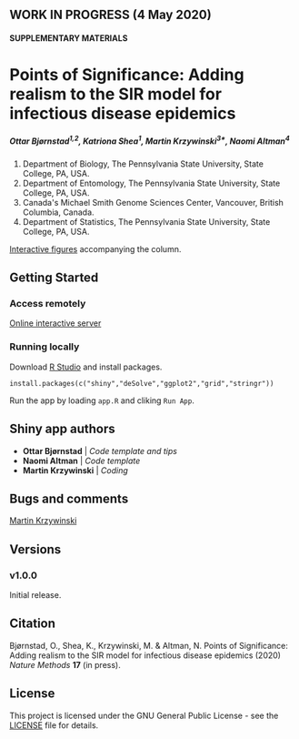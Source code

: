 ## WORK IN PROGRESS (4 May 2020)

#### SUPPLEMENTARY MATERIALS

# Points of Significance: Adding realism to the SIR model for infectious disease epidemics

##### Ottar Bjørnstad<sup>1,2</sup>, Katriona Shea<sup>1</sup>, Martin Krzywinski<sup>3*</sup>, Naomi Altman<sup>4</sup>

1. Department of Biology, The Pennsylvania State University, State College, PA, USA.
2. Department of Entomology, The Pennsylvania State University, State College, PA, USA.
3. Canada's Michael Smith Genome Sciences Center, Vancouver, British Columbia, Canada.
4. Department of Statistics, The Pennsylvania State University, State College, PA, USA.

[Interactive figures](https://shiny.bcgsc.ca/posepi2/) accompanying the column.

<!---
![Points of Significance: Modeling infectious epidemics](https://github.com/martinkrz/posepi2/blob/master/www/img/screenshot.png)
-->

## Getting Started

### Access remotely

[Online interactive server](https://shiny.bcgsc.ca/posepi2/)

### Running locally

Download [R Studio](http://rstudio.com) and install packages.

```
install.packages(c("shiny","deSolve","ggplot2","grid","stringr"))
```

Run the app by loading `app.R` and cliking `Run App`.

## Shiny app authors

* **Ottar Bjørnstad** | *Code template and tips*
* **Naomi Altman** | *Code template*
* **Martin Krzywinski** | *Coding*

## Bugs and comments

[Martin Krzywinski](mailto:martink@bcgsc.ca)

## Versions

### v1.0.0

Initial release.

## Citation

Bjørnstad, O., Shea, K., Krzywinski, M. & Altman, N. Points of Significance: Adding realism to the SIR model for infectious disease epidemics (2020) *Nature Methods* **17** (in press).

## License

This project is licensed under the GNU General Public License - see the [LICENSE](LICENSE) file for details.

